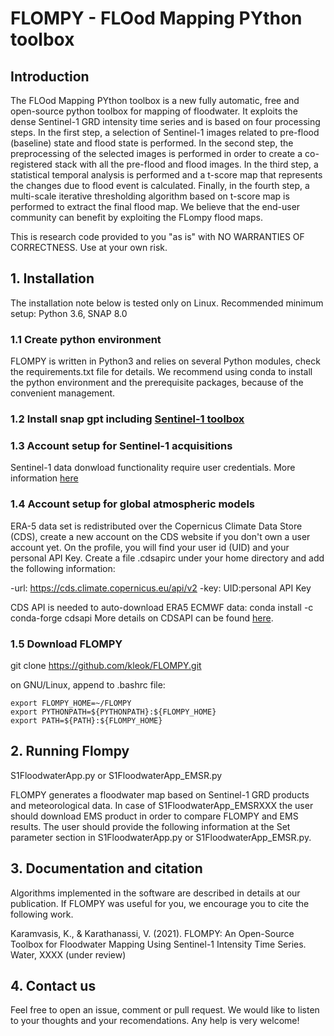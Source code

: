 # FLOMPY - FLOod Mapping PYthon toolbox

## Introduction

The FLOod Mapping PYthon toolbox is a new fully automatic, free and open-source python toolbox for mapping of floodwater. It exploits the dense Sentinel-1 GRD intensity time series and is based on four processing steps. In the first step, a selection of Sentinel-1 images related to pre-flood (baseline) state and flood state is performed. In the second step, the preprocessing of the selected images is performed in order to create a co-registered stack with all the pre-flood and flood images. In the third step, a statistical temporal analysis is performed and a t-score map that represents the changes due to flood event is calculated. Finally, in the fourth step, a multi-scale iterative thresholding algorithm based on t-score map is performed to extract the final flood map. We believe that the end-user community can benefit by exploiting
the FLompy flood maps.

This is research code provided to you "as is" with NO WARRANTIES OF CORRECTNESS. Use at your own risk.

## 1. Installation

The installation note below is tested only on Linux. Recommended minimum setup: Python 3.6, SNAP 8.0

### 1.1 Create python environment 
FLOMPY is written in Python3 and relies on several Python modules, check the requirements.txt file for details. We recommend using conda to install the python environment and the prerequisite packages, because of the convenient management.

### 1.2 Install snap gpt including [Sentinel-1 toolbox](https://step.esa.int/main/download/snap-download/)

### 1.3 Account setup for Sentinel-1 acquisitions
Sentinel-1 data donwload functionality require user credentials. More information [here](https://scihub.copernicus.eu/)

### 1.4 Account setup for global atmospheric models
ERA-5 data set is redistributed over the Copernicus Climate Data Store (CDS), create a new account on the CDS website if you don't own a user account yet. On the profile, you will find your user id (UID) and your personal API Key. Create a file .cdsapirc under your home directory and add the following information:

-url: https://cds.climate.copernicus.eu/api/v2
-key: UID:personal API Key

CDS API is needed to auto-download ERA5 ECMWF data: conda install -c conda-forge cdsapi
More details on CDSAPI can be found [here](https://cds.climate.copernicus.eu/api-how-to).

### 1.5 Download FLOMPY
git clone https://github.com/kleok/FLOMPY.git

on GNU/Linux, append to .bashrc file:
```
export FLOMPY_HOME=~/FLOMPY
export PYTHONPATH=${PYTHONPATH}:${FLOMPY_HOME}
export PATH=${PATH}:${FLOMPY_HOME}
```
## 2. Running Flompy
S1FloodwaterApp.py or S1FloodwaterApp_EMSR.py

FLOMPY generates a floodwater map based on Sentinel-1 GRD products and meteorological data. In case of S1FloodwaterApp_EMSRXXX the user should download EMS product in order to compare FLOMPY and EMS results. The user should provide the following information at the Set parameter section in S1FloodwaterApp.py or S1FloodwaterApp_EMSR.py. 

## 3. Documentation and citation
Algorithms implemented in the software are described in details at our publication. If FLOMPY was useful for you, we encourage you to cite the following work.

Karamvasis, K., & Karathanassi, V. (2021). FLOMPY: An Open-Source Toolbox for Floodwater Mapping
Using Sentinel-1 Intensity Time Series. Water, XXXX (under review)

## 4. Contact us
Feel free to open an issue, comment or pull request. We would like to listen to your thoughts and your recomendations. Any help is very welcome!
